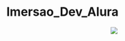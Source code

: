# Imersao_Dev_Alura



<p align="center"><img src="https://user-images.githubusercontent.com/30474126/134774137-caf0f9c3-5335-4522-8109-e911bb733a08.png" /></p>

